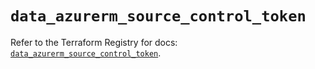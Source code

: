 # `data_azurerm_source_control_token`

Refer to the Terraform Registry for docs: [`data_azurerm_source_control_token`](https://registry.terraform.io/providers/hashicorp/azurerm/3.86.0/docs/data-sources/source_control_token).
